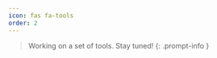 ```yaml
---
icon: fas fa-tools
order: 2
---
```


<!-- markdownlint-capture -->
<!-- markdownlint-disable -->

> Working on a set of tools. Stay tuned!
> {: .prompt-info }

<!-- markdownlint-restore -->
